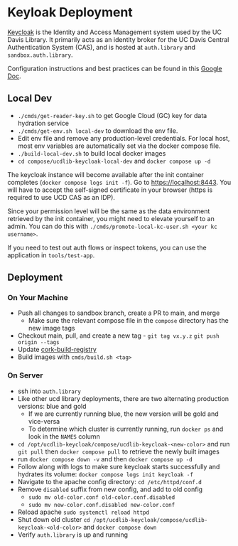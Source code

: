 # Keyloak Deployment

[Keycloak](https://www.keycloak.org/) is the Identity and Access Management system used by the UC Davis Library. It primarily acts as an identity broker for the UC Davis Central Authentication System (CAS), and is hosted at `auth.library` and `sandbox.auth.library`.

Configuration instructions and best practices can be found in this [Google Doc](https://docs.google.com/document/d/1Zd_Vv-hYuo-DX6bbNImLkH3DDAjCC3I-0ISgYZZ5lEs/edit?tab=t.0#heading=h.xxf2clu5zodi).

## Local Dev
- `./cmds/get-reader-key.sh` to get Google Cloud (GC) key for data hydration service
- `./cmds/get-env.sh local-dev` to download the env file.
- Edit env file and remove any production-level credentials. For local host, most env variables are automatically set via the docker compose file.
- `./build-local-dev.sh` to build local docker images
- `cd compose/ucdlib-keycloak-local-dev` and `docker compose up -d`

The keycloak instance will become available after the init container completes (`docker compose logs init -f`). Go to [https://localhost:8443](https://localhost:8443). You will have to accept the self-signed certificate in your browser (https is required to use UCD CAS as an IDP).

Since your permission level will be the same as the data environment retrieved by the init container, you might need to elevate yourself to an admin. You can do this with `./cmds/promote-local-kc-user.sh <your kc username>`.

If you need to test out auth flows or inspect tokens, you can use the application in `tools/test-app`.

## Deployment

### On Your Machine
- Push all changes to sandbox branch, create a PR to main, and merge
  - Make sure the relevant compose file in the `compose` directory has the new image tags
- Checkout main, pull, and create a new tag - `git tag vx.y.z` `git push origin --tags`
- Update [cork-build-registry](https://github.com/ucd-library/cork-build-registry)
- Build images with `cmds/build.sh <tag>`

### On Server
- ssh into `auth.library`
- Like other ucd library deployments, there are two alternating production versions: blue and gold
  - If we are currently running blue, the new version will be gold and vice-versa
  - To determine which cluster is currently running, run `docker ps` and look in the `NAMES` column
- `cd /opt/ucdlib-keycloak/compose/ucdlib-keycloak-<new-color>` and run `git pull` then `docker compose pull` to retrieve the newly  built images
- run `docker compose down -v` and then `docker compose up -d`
- Follow along with logs to make sure keycloak starts successfully and hydrates its volume: `docker compose logs init keycloak -f`
- Navigate to the apache config directory: `cd /etc/httpd/conf.d`
- Remove `disabled` suffix from new config, and add to old config
  - `sudo mv old-color.conf old-color.conf.disabled`
  - `sudo mv new-color.conf.disabled new-color.conf`
- Reload apache `sudo systemctl reload httpd`
- Shut down old cluster `cd /opt/ucdlib-keycloak/compose/ucdlib-keycloak-<old-color>` and `docker compose down`
- Verify `auth.library` is up and running
